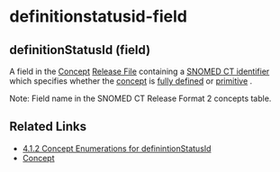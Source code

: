 # definitionstatusid-field

## definitionStatusId (field)

A field in the [Concept](https://confluence.ihtsdotools.org/display/DOCGLOSS/Concept) [Release File](https://confluence.ihtsdotools.org/display/DOCGLOSS/Release+File) containing a [SNOMED CT identifier](https://confluence.ihtsdotools.org/display/DOCGLOSS/SNOMED+CT+identifier) which specifies whether the [concept](https://confluence.ihtsdotools.org/display/DOCGLOSS/concept) is [fully defined](https://confluence.ihtsdotools.org/display/DOCGLOSS/fully+defined) or [primitive](https://confluence.ihtsdotools.org/display/DOCGLOSS/primitive) .

Note: Field name in the SNOMED CT Release Format 2 concepts table.

## Related Links

* [4.1.2 Concept Enumerations for definintionStatusId](../../../../pages/createpage.action)
* [Concept](https://confluence.ihtsdotools.org/display/DOCRELFMT/Concept+file)
